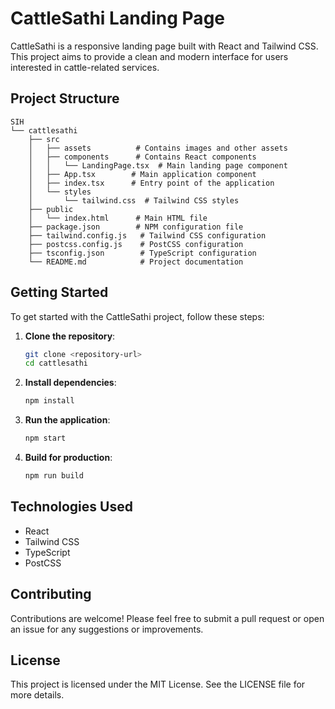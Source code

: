 # CattleSathi Landing Page

CattleSathi is a responsive landing page built with React and Tailwind CSS. This project aims to provide a clean and modern interface for users interested in cattle-related services.

## Project Structure

```
SIH
└── cattlesathi
    ├── src
    │   ├── assets          # Contains images and other assets
    │   ├── components      # Contains React components
    │   │   └── LandingPage.tsx  # Main landing page component
    │   ├── App.tsx        # Main application component
    │   ├── index.tsx      # Entry point of the application
    │   └── styles
    │       └── tailwind.css  # Tailwind CSS styles
    ├── public
    │   └── index.html      # Main HTML file
    ├── package.json        # NPM configuration file
    ├── tailwind.config.js   # Tailwind CSS configuration
    ├── postcss.config.js    # PostCSS configuration
    ├── tsconfig.json        # TypeScript configuration
    └── README.md            # Project documentation
```

## Getting Started

To get started with the CattleSathi project, follow these steps:

1. **Clone the repository**:
   ```bash
   git clone <repository-url>
   cd cattlesathi
   ```

2. **Install dependencies**:
   ```bash
   npm install
   ```

3. **Run the application**:
   ```bash
   npm start
   ```

4. **Build for production**:
   ```bash
   npm run build
   ```

## Technologies Used

- React
- Tailwind CSS
- TypeScript
- PostCSS

## Contributing

Contributions are welcome! Please feel free to submit a pull request or open an issue for any suggestions or improvements.

## License

This project is licensed under the MIT License. See the LICENSE file for more details.